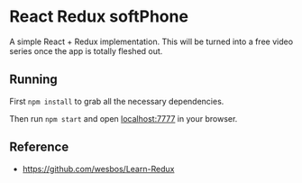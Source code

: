 # React Redux softPhone

A simple React + Redux implementation. This will be turned into a free video series once the app is totally fleshed out.

## Running

First `npm install` to grab all the necessary dependencies. 

Then run `npm start` and open <localhost:7777> in your browser.

## Reference

- https://github.com/wesbos/Learn-Redux